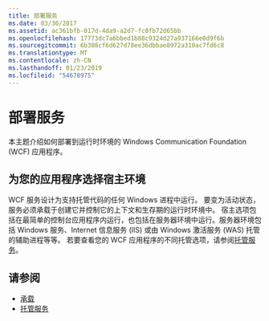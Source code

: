```yaml
---
title: 部署服务
ms.date: 03/30/2017
ms.assetid: ac361bfb-017d-4da9-a2d7-fc0fb72d65bb
ms.openlocfilehash: 17773dc7a6bbed1b88c9324d27a937166e0d9f6b
ms.sourcegitcommit: 6b308cf6d627d78ee36dbbae8972a310ac7fd6c8
ms.translationtype: MT
ms.contentlocale: zh-CN
ms.lasthandoff: 01/23/2019
ms.locfileid: "54678975"
---
```

# <a name="deploying-services"></a>部署服务
本主题介绍如何部署到运行时环境的 Windows Communication Foundation (WCF) 应用程序。  
  
## <a name="choosing-the-hosting-environment-for-your-application"></a>为您的应用程序选择宿主环境  
 WCF 服务设计为支持托管代码的任何 Windows 进程中运行。 要变为活动状态，服务必须承载于创建它并控制它的上下文和生存期的运行时环境中。 宿主选项包括在最简单的控制台应用程序内运行，也包括在服务器环境中运行。服务器环境包括 Windows 服务、Internet 信息服务 (IIS) 或由 Windows 激活服务 (WAS) 托管的辅助进程等等。 若要查看您的 WCF 应用程序的不同托管选项，请参阅[托管服务](../../../../docs/framework/wcf/hosting-services.md)。  
  
## <a name="see-also"></a>请参阅
- [承载](../../../../docs/framework/wcf/feature-details/hosting.md)
- [托管服务](../../../../docs/framework/wcf/hosting-services.md)
